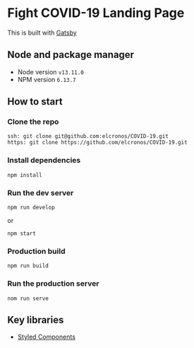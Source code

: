 # Fight COVID-19 Landing Page

This is built with [Gatsby](https://www.gatsbyjs.org/)

## Node and package manager

-   Node version `v13.11.0`
-   NPM version `6.13.7`

## How to start

### Clone the repo

```
ssh: git clone git@github.com:elcronos/COVID-19.git
https: git clone https://github.com/elcronos/COVID-19.git
```

### Install dependencies

```
npm install
```

### Run the dev server

```
npm run develop
```

or

```
npm start
```

### Production build

```
npm run build
```

### Run the production server

```
nom run serve
```

## Key libraries

-   [Styled Components](https://styled-components.com/)
